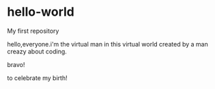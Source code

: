 # hello-world
My first repository

hello,everyone.i'm the virtual man in this 
virtual world created by a man creazy about coding.

bravo!

to celebrate my birth!
